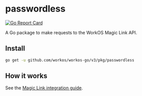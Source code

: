 # passwordless

[![Go Report Card](https://img.shields.io/badge/dev-reference-007d9c?logo=go&logoColor=white&style=flat)](https://pkg.go.dev/github.com/workos/workos-go/v3/pkg/passwordless)

A Go package to make requests to the WorkOS Magic Link API.

## Install

```sh
go get -u github.com/workos/workos-go/v3/pkg/passwordless
```

## How it works

See the [Magic Link integration guide](https://workos.com/docs/magic-link/guide).
